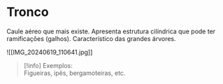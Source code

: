 # Tronco

Caule aéreo que mais existe. Apresenta estrutura cilíndrica que pode ter ramificações (galhos). Característico das grandes árvores.

![[IMG_20240619_110641.jpg]]

> [!info] Exemplos:
> <br>
> Figueiras, ipês, bergamoteiras, etc.